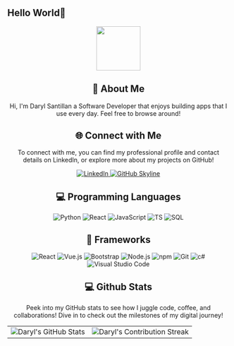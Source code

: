 ## Hello World👋
<div id="header" align="center">
  <img src="https://media.giphy.com/media/M9gbBd9nbDrOTu1Mqx/giphy.gif" width="100"/>
</div>
<div align="center">
    <h2>🚀 About Me</h2>
    <p>Hi, I'm Daryl Santillan a Software Developer that enjoys building apps that I use every day. Feel free to browse around!</p>
</div>
<div align="center">
<h2 align="center" class="section-heading">🌐 Connect with Me</h2>
<p> To connect with me, you can find my professional profile and contact details on LinkedIn, or explore more about my projects on GitHub! </p>
<div align="center">
  <a href="https://www.linkedin.com/in/jdsantil">
    <img src="https://img.shields.io/badge/Daryl Santillan-0077B5?style=for-the-badge&logo=linkedin&logoColor=white" alt="LinkedIn"/>
  </a>
<a href="https://github.com/daryl101114" target="_blank">
    <img src="https://img.shields.io/badge/View%20on%20GitHub-181717.svg?&style=for-the-badge&logo=github&logoColor=white" alt="GitHub Skyline"/>
</a>
</div>

<h2 align="center" class="section-heading">💻 Programming Languages</h2>
<div align="center">
  <img src="https://img.shields.io/badge/Python-3776AB?style=for-the-badge&logo=python&logoColor=white" alt="Python"/>
  <img src="https://img.shields.io/badge/C SHARP-512BD4?style=for-the-badge&logo=c&logoColor=white" alt="React"/>
  <img src="https://img.shields.io/badge/JavaScript-F7DF1E?style=for-the-badge&logo=javascript&logoColor=black" alt="JavaScript"/>
  <img src="https://img.shields.io/badge/TypeScript-3178C6?style=for-the-badge&logo=typescript&logoColor=white" alt="TS"/>
  <img src="https://img.shields.io/badge/SQL-FA7343?style=for-the-badge&logo=sqlite&logoColor=white" alt="SQL"/>


<h2 align="center" class="section-heading">🔧 Frameworks</h2>
<div align="center">
  <img src="https://img.shields.io/badge/React-20232A?style=for-the-badge&logo=react&logoColor=61DAFB" alt="React"/>
  <img src="https://img.shields.io/badge/Vue.js-4FC08D?style=for-the-badge&logo=vuedotjs&logoColor=white" alt="Vue.js"/>
  <img src="https://img.shields.io/badge/Tailwind CSS-06B6D4?style=for-the-badge&logo=tailwindcss&logoColor=white" alt="Bootstrap"/>
  <img src="https://img.shields.io/badge/Node.js-339933?style=for-the-badge&logo=nodedotjs&logoColor=white" alt="Node.js"/>
  <img src="https://img.shields.io/badge/npm-CB3837?style=for-the-badge&logo=npm&logoColor=white" alt="npm"/>
  <img src="https://img.shields.io/badge/Git-F05032?style=for-the-badge&logo=git&logoColor=white" alt="Git"/>
  <img src="https://img.shields.io/badge/.NET Core-007396?style=for-the-badge&logo=dotnet&logoColor=white" alt="c#" />
  <img src="https://img.shields.io/badge/Visual%20Studio%20Code-007ACC?style=for-the-badge&logo=visualstudiocode&logoColor=white" alt="Visual Studio Code"/>
</div>

<div align="center">
<h2 align="center" class="section-heading"> 💻 Github Stats</h2>
<p>Peek into my GitHub stats to see how I juggle code, coffee, and collaborations! Dive in to check out the milestones of my digital journey!</p>
 <table align="center" width="100%" height="100%" >
    <tr>
       <td><img style="border: none;" src="https://github-profile-summary-cards.vercel.app/api/cards/profile-details?username=daryl101114&theme=github_dark" alt="Daryl's GitHub Stats"/></td>   
       <td><img style="border: none;" src="https://github-readme-streak-stats.herokuapp.com/?user=daryl101114&theme=merko" alt="Daryl's Contribution Streak"/></td>
    </tr>
 </table>

 <table align="center" width="100%" height="100%" >
    <tr>
        <td><img style="border: none;" src="https://github-profile-summary-cards.vercel.app/api/cards/stats?username=daryl101114&theme=github_dark" alt="Daryl's GitHub Stats"/></td>
        <td><img style="border: none;" src="https://github-profile-summary-cards.vercel.app/api/cards/productive-time?username=daryl101114&theme=github_dark&utcOffset=10" alt="Daryl's GitHub Stats"/>
        <td><img style="border: none;" src="https://github-profile-summary-cards.vercel.app/api/cards/repos-per-language?username=daryl101114&theme=github_dark" alt="Daryl's GitHub Stats"/></td>
        <td><img style="border: none;" src="https://github-profile-summary-cards.vercel.app/api/cards/most-commit-language?username=daryl101114&theme=github_dark" alt="Daryl's GitHub Stats"/></td>
    </tr>
 </table>
</div>
<!--
**daryl101114/daryl101114** is a ✨ _special_ ✨ repository because its `README.md` (this file) appears on your GitHub profile.

Here are some ideas to get you started:

- 🔭 I’m currently working on ...
- 🌱 I’m currently learning ...
- 👯 I’m looking to collaborate on ...
- 🤔 I’m looking for help with ...
- 💬 Ask me about ...
- 📫 How to reach me: ...
- 😄 Pronouns: ...
- ⚡ Fun fact: ...
-->
